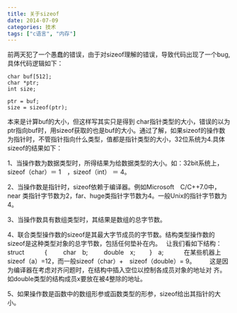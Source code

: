 ```yaml
---
title: 关于sizeof
date: 2014-07-09
categories: 技术
tags: ["c语言", "内存"]
---
```

 
 
 前两天犯了一个愚蠢的错误，由于对sizeof理解的错误，导致代码出现了一个bug,具体代码逻辑如下：
 

    char buf[512];
    char *ptr;
    int size;
    
    ptr = buf;
    size = sizeof(ptr);
    
本来是计算buf的大小，但这样写其实只是得到 char指针类型的大小，错误的以为ptr指向buf时，用sizeof获取的也是buf的大小。通过了解，如果sizeof的操作数为指针时，不管指针指向什么类型，值都是指针类型的大小，32位系统为4.具体sizeof的结果如下：　 

1、当操作数为数据类型时，所得结果为给数据类型的大小。如：32bit系统上，sizeof（char）＝ 1　，sizeof（int） ＝ 4。

2、当操作数是指针时，sizeof依赖于编译器。例如Microsoft　C/C++7.0中，near
类指针字节数为2，far、huge类指针字节数为4。一般Unix的指针字节数为4。　 

3、当操作数具有数组类型时，其结果是数组的总字节数。　 

4、联合类型操作数的sizeof是其最大字节成员的字节数。结构类型操作数的
sizeof是这种类型对象的总字节数，包括任何垫补在内。　 
    让我们看如下结构：　 
　　struct　
　　{
　　    char　b;
　　    double　x;
　　}　a;　 
　　在某些机器上sizeof（a）=12，而一般sizeof（char）+　sizeof（double）= 9。
　　这是因为编译器在考虑对齐问题时，在结构中插入空位以控制各成员对象的地址对
齐。如double类型的结构成员x要放在被4整除的地址。　 

5、如果操作数是函数中的数组形参或函数类型的形参，sizeof给出其指针的大小。
